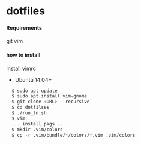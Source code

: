 # dotfiles  

#### Requirements
 git vim

#### how to install

install vimrc
* Ubuntu 14.04+
````bash
  $ sudo apt update
  $ sudo apt install vim-gnome
  $ git clone <URL> --recursive 
  $ cd dotfilses
  $ ./run_ln.sh
  $ vim
  ... install pkgs ...
  $ mkdir .vim/colors
  $ cp -r .vim/bundle/*/colors/*.vim .vim/colors
````
